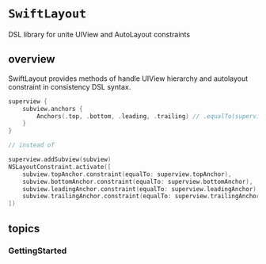 # ``SwiftLayout``

DSL library for unite UIView and AutoLayout constraints

## overview

SwiftLayout provides methods of handle UIView hierarchy and autolayout constraint in consistency DSL syntax.

```swift
superview {
    subview.anchors {
        Anchors(.top, .bottom, .leading, .trailing) // .equalTo(superview)
    }
}

// instead of

superview.addSubview(subview)
NSLayoutConstraint.activate([
    subview.topAnchor.constraint(equalTo: superview.topAnchor),
    subview.bottomAnchor.constraint(equalTo: superview.bottomAnchor),
    subview.leadingAnchor.constraint(equalTo: superview.leadingAnchor),
    subview.trailingAnchor.constraint(equalTo: superview.trailingAnchor)
])
```

## topics

### GettingStarted
